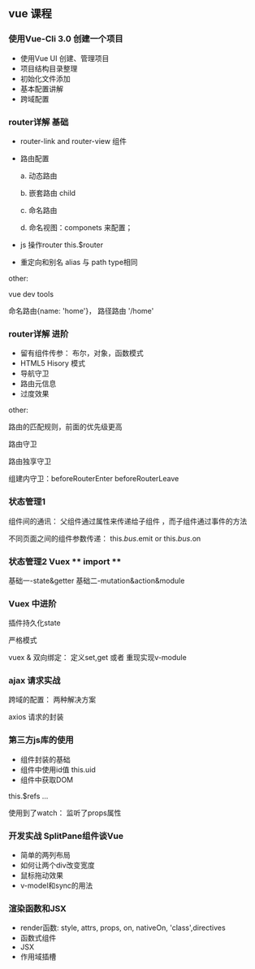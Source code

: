 ## vue 课程

### 使用Vue-Cli 3.0 创建一个项目

- 使用Vue UI 创建、管理项目
- 项目结构目录整理
- 初始化文件添加
- 基本配置讲解
- 跨域配置


### router详解 基础

- router-link and router-view 组件
- 路由配置

    a. 动态路由

    b. 嵌套路由 child

    c. 命名路由

    d. 命名视图：componets 来配置； <router-view name="tel" />
- js 操作router this.$router
- 重定向和别名  alias 与 path type相同

other:

vue dev tools

命名路由{name: 'home'}， 路径路由 '/home'

### router详解 进阶

- 留有组件传参： 布尔，对象，函数模式
- HTML5 Hisory 模式
- 导航守卫
- 路由元信息
- 过度效果

other:

路由的匹配规则，前面的优先级更高

路由守卫

路由独享守卫

组建内守卫：beforeRouterEnter beforeRouterLeave


### 状态管理1

组件间的通讯： 父组件通过属性来传递给子组件 ，而子组件通过事件的方法

不同页面之间的组件参数传递： this.$bus.$emit  or this.$bus.$on


### 状态管理2 Vuex  ** import **

基础一-state&getter
基础二-mutation&action&module

### Vuex 中进阶

插件持久化state

严格模式

vuex & 双向绑定： 定义set,get 或者 重现实现v-module

### ajax 请求实战

跨域的配置： 两种解决方案

axios 请求的封装

###  第三方js库的使用

- 组件封装的基础
- 组件中使用id值 this.uid
- 组件中获取DOM

this.$refs ...

使用到了watch： 监听了props属性


### 开发实战  SplitPane组件谈Vue

- 简单的两列布局
- 如何让两个div改变宽度
- 鼠标拖动效果
- v-model和sync的用法

### 渲染函数和JSX

- render函数: style, attrs, props, on, nativeOn, 'class',directives
- 函数式组件
- JSX
- 作用域插槽




